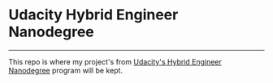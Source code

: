 # Udacity Hybrid Engineer Nanodegree
___

This repo is where my project's from [Udacity's Hybrid Engineer Nanodegree](https://www.udacity.com/course/hybrid-cloud-engineer-nanodegree--nd321) program will be kept. 